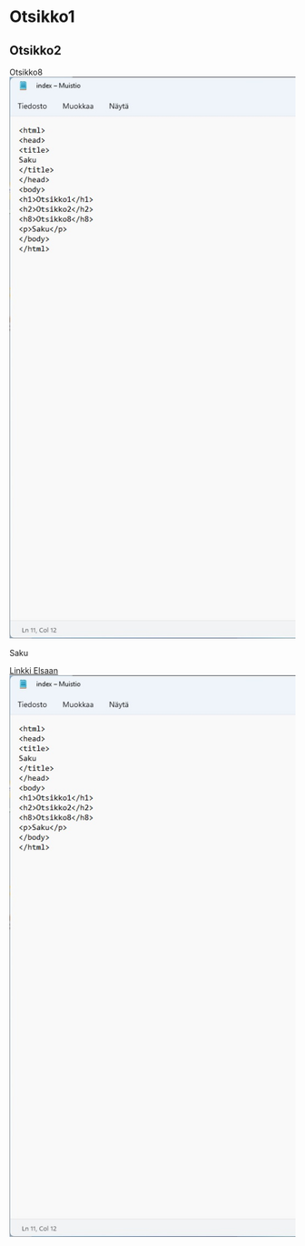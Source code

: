 
<!DOCTYPE html>
<html>
<head>
<title>
Saku
</title>
</head>
<body>
<h1>Otsikko1</h1>
<h2>Otsikko2</h2>
<h8>Otsikko8</h8>
<img src="./kuva.jpg">
<p>Saku</p>
<a href="https://elsasalpaus.mmg.fi/course/view.php?id=5600">Linkki Elsaan</a>
<a href="https://elsasalpaus.mmg.fi/course/view.php?id=5600"><img src="kuva.jpg"</a>

</body>
</html>
